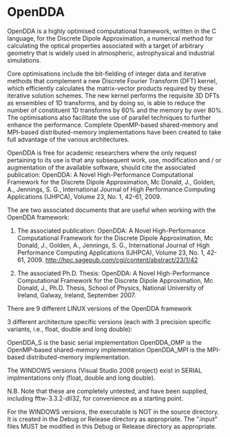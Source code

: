 # OpenDDA
OpenDDA is a highly optimised computational framework, written in the C language, for the Discrete Dipole Approximation, a numerical method for calculating the optical properties associated with a target of arbitrary geometry that is widely used in atmospheric, astrophysical and industrial simulations.

Core optimisations include the bit-fielding of integer data and iterative methods that complement a new Discrete Fourier Transform (DFT) kernel, which efficiently calculates the matrix-vector products required by these iterative solution schemes. The new kernel performs the requisite 3D DFTs as ensembles of 1D transforms, and by doing so, is able to reduce the number of constituent 1D transforms by 60% and the memory by over 80%. The optimisations also facilitate the use of parallel techniques to further enhance the performance. Complete OpenMP-based shared-memory and MPI-based distributed-memory implementations have been created to take full advantage of the various architectures.

OpenDDA is free for academic researchers where the only request pertaining to its use is that any subsequent work, use, modification and / or augmentation of the available software, should cite the associated publication: OpenDDA: A Novel High-Performance Computational Framework for the Discrete Dipole Approximation, Mc Donald, J., Golden, A., Jennings, S. G., International Journal of High Performance Computing Applications (IJHPCA), Volume 23, No. 1, 42-61, 2009.

The are two associated documents that are useful when working with the OpenDDA framework:

1. The associated publication:
OpenDDA: A Novel High-Performance Computational Framework for the Discrete Dipole Approximation, Mc Donald, J., Golden, A., Jennings, S. G., International Journal of High Performance Computing Applications (IJHPCA), Volume 23, No. 1, 42-61, 2009.
http://hpc.sagepub.com/cgi/content/abstract/23/1/42

2. The associated Ph.D. Thesis:
OpenDDA: A Novel High-Performance Computational Framework for the Discrete Dipole Approximation, Mc Donald, J., Ph.D. Thesis, School of Physics, National University of Ireland, Galway, Ireland, September 2007.

There are 9 different LINUX versions of the OpenDDA framework

3 different architecture specific versions (each with 3 precision specific variants, i.e., float, double and long double):

OpenDDA_S is the basic serial implementation
OpenDDA_OMP is the OpenMP-based shared-memory implementation
OpenDDA_MPI is the MPI-based distributed-memory implementation.

The WINDOWS versions (Visual Studio 2008 project) exist in SERIAL implmentations only (float, double and long double).

N.B. Note that these are completely untested, and have been supplied, including fftw-3.3.2-dll32, for convenience as a starting point.

For the WINDOWS versions, the executable is NOT in the source directory. It is created in the Debug or Release directory as appropriate. The ".input" files MUST be modified in this Debug or Release directory as appropriate.
